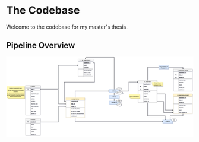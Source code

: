 # The Codebase
Welcome to the codebase for my master's thesis.

## Pipeline Overview
![pipeline](experiment_cycle.png)